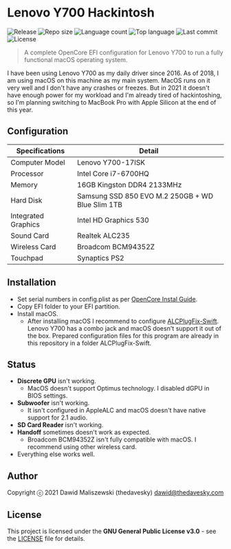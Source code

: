 # Lenovo Y700 Hackintosh
![Release](https://img.shields.io/github/release/thedavesky/lenovo-y700-hackintosh.svg?style=flat-square)
![Repo size](https://img.shields.io/github/repo-size/thedavesky/lenovo-y700-hackintosh.svg?style=flat-square)
![Language count](https://img.shields.io/github/languages/count/thedavesky/lenovo-y700-hackintosh.svg?style=flat-square)
![Top language](https://img.shields.io/github/languages/top/thedavesky/lenovo-y700-hackintosh.svg?style=flat-square)
![Last commit](https://img.shields.io/github/last-commit/thedavesky/lenovo-y700-hackintosh.svg?style=flat-square)
![License](https://img.shields.io/github/license/thedavesky/lenovo-y700-hackintosh.svg?style=flat-square)
> A complete OpenCore EFI configuration for Lenovo Y700 to run a fully functional macOS operating system.

I have been using Lenovo Y700 as my daily driver since 2016. As of 2018, I am using macOS on this machine as my main system. MacOS runs on it very well and I don't have any crashes or freezes. But in 2021 it doesn't have enough power for my workload and I'm already tired of hackintoshing, so I'm planning switching to MacBook Pro with Apple Silicon at the end of this year.

## Configuration

|Specifications|Detail|
|-|-|
|Computer Model|Lenovo Y700-17ISK|
|Processor|Intel Core i7-6700HQ|
|Memory|16GB Kingston DDR4 2133MHz|
|Hard Disk|Samsung SSD 850 EVO M.2 250GB + WD Blue Slim 1TB|
|Integrated Graphics|Intel HD Graphics 530|
|Sound Card|Realtek ALC235|
|Wireless Card|Broadcom BCM94352Z|
|Touchpad|Synaptics PS2|

## Installation

- Set serial numbers in config.plist as per [OpenCore Instal Guide](https://dortania.github.io/OpenCore-Post-Install/universal/iservices.html).
- Copy EFI folder to your EFI partition.
- Install macOS.
	- After installing macOS I recommend to configure [ALCPlugFix-Swift](https://github.com/black-dragon74/ALCPlugFix-Swift). Lenovo Y700 has a combo jack and macOS doesn't support it out of the box. Prepared configuration files for this program are already in this repository in a folder ALCPlugFix-Swift.

## Status

- **Discrete GPU** isn't working.
	- MacOS doesn't support Optimus technology. I disabled dGPU in BIOS settings.
- **Subwoofer** isn't working.
	- It isn't configured in AppleALC and macOS doesn't have native support for 2.1 audio.
- **SD Card Reader** isn't working.
- **Handoff** sometimes doesn't work as expected.
	- Broadcom BCM94352Z isn't fully compatible with macOS. I recommend using other wireless card.
- Everything else works well.

## Author
Copyright ⓒ 2021 Dawid Maliszewski (thedavesky) <dawid@thedavesky.com>

## License
This project is licensed under the **GNU General Public License v3.0** - see the [LICENSE](https://github.com/thedavesky/lenovo-y700-hackintosh/blob/master/LICENSE) file for details.

